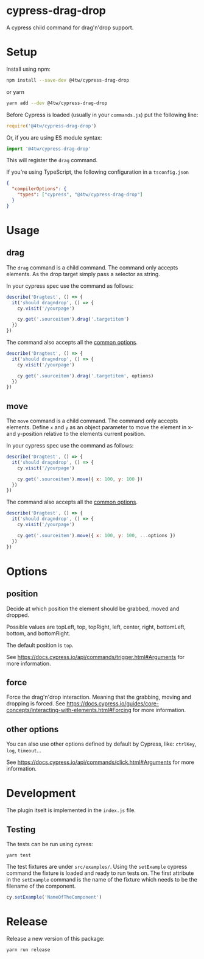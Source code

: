 # cypress-drag-drop

A cypress child command for drag'n'drop support.

# Setup

Install using npm:

```bash
npm install --save-dev @4tw/cypress-drag-drop
```

or yarn

```bash
yarn add --dev @4tw/cypress-drag-drop
```

Before Cypress is loaded (usually in your `commands.js`) put the following line:

```javascript
require('@4tw/cypress-drag-drop')
```

Or, if you are using ES module syntax:

```javascript
import '@4tw/cypress-drag-drop'
```

This will register the `drag` command.


If you're using TypeScript, the following configuration in a `tsconfig.json`

```json
{
  "compilerOptions": {
    "types": ["cypress", "@4tw/cypress-drag-drop"]
  }
}
```

# Usage

## drag

The `drag` command is a child command.
The command only accepts elements.
As the drop target simply pass a selector as string.

In your cypress spec use the command as follows:

```javascript
describe('Dragtest', () => {
  it('should dragndrop', () => {
    cy.visit('/yourpage')

    cy.get('.sourceitem').drag('.targetitem')
  })
})
```

The command also accepts all the [common options](#options).

```javascript
describe('Dragtest', () => {
  it('should dragndrop', () => {
    cy.visit('/yourpage')

    cy.get('.sourceitem').drag('.targetitem', options)
  })
})
```

## move

The `move` command is a child command.
The command only accepts elements.
Define `x` and `y` as an object parameter to move the element in x- and y-position relative to the elements current position.

In your cypress spec use the command as follows:

```javascript
describe('Dragtest', () => {
  it('should dragndrop', () => {
    cy.visit('/yourpage')

    cy.get('.sourceitem').move({ x: 100, y: 100 })
  })
})
```

The command also accepts all the [common options](#options).

```javascript
describe('Dragtest', () => {
  it('should dragndrop', () => {
    cy.visit('/yourpage')

    cy.get('.sourceitem').move({ x: 100, y: 100, ...options })
  })
})
```


# Options

## position

Decide at which position the element should be grabbed, moved and dropped.

Possible values are topLeft, top, topRight, left, center, right, bottomLeft,
bottom, and bottomRight.

The default position is `top`.

See https://docs.cypress.io/api/commands/trigger.html#Arguments for more information.
## force

Force the drag'n'drop interaction. Meaning that the grabbing, moving and dropping
is forced. See https://docs.cypress.io/guides/core-concepts/interacting-with-elements.html#Forcing
for more information.

## other options

You can also use other options defined by default by Cypress, like: `ctrlKey`, `log`, `timeout`...

See https://docs.cypress.io/api/commands/click.html#Arguments for more information.

# Development

The plugin itselt is implemented in the `index.js` file.

## Testing

The tests can be run using cyress:

```
yarn test
```

The test fixtures are under `src/examples/`. Using the `setExample` cypress command
the fixture is loaded and ready to run tests on. The first attribute in the `setExample` command
is the name of the fixture which needs to be the filename of the component.

```javascript
cy.setExample('NameOfTheComponent')
```


# Release

Release a new version of this package:

```
yarn run release
```
